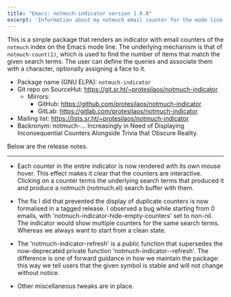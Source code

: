 ```yaml
---
title: "Emacs: notmuch-indicator version 1.0.0"
excerpt: 'Information about my notmuch email counter for the mode line of GNU Emacs.'
---
```


This is a simple package that renders an indicator with email counters
of the `notmuch` index on the Emacs mode line.  The underlying
mechanism is that of `notmuch-count(1)`, which is used to find the
number of items that match the given search terms.  The user can
define the queries and associate them with a character, optionally
assigning a face to it.

+ Package name (GNU ELPA): `notmuch-indicator`
+ Git repo on SourceHut: <https://git.sr.ht/~protesilaos/notmuch-indicator>
  - Mirrors:
    + GitHub: <https://github.com/protesilaos/notmuch-indicator>
    + GitLab: <https://gitlab.com/protesilaos/notmuch-indicator>
+ Mailing list: <https://lists.sr.ht/~protesilaos/notmuch-indicator>
+ Backronym: notmuch-... Increasingly in Need of Displaying
  Inconsequential Counters Alongside Trivia that Obscure Reality.

Below are the release notes.

* * *

* Each counter in the entire indicator is now rendered with its own
  mouse hover.  This effect makes it clear that the counters are
  interactive.  Clicking on a counter terms the underlying search
  terms that produced it and produce a notmuch (notmuch.el) search
  buffer with them.

* The fix I did that prevented the display of duplicate counters is now
  formalised in a tagged release.  I observed a bug while starting
  from 0 emails, with 'notmuch-indicator-hide-empty-counters' set to
  non-nil.  The indicator would show multiple counters for the same
  search terms.  Whereas we always want to start from a clean state.

* The 'notmuch-indicator-refresh' is a public function that supersedes
  the now-deprecated private function 'notmuch-indicator--refresh'.
  The difference is one of forward guidance in how we maintain the
  package: this way we tell users that the given symbol is stable and
  will not change without notice.

* Other miscellaneous tweaks are in place.
